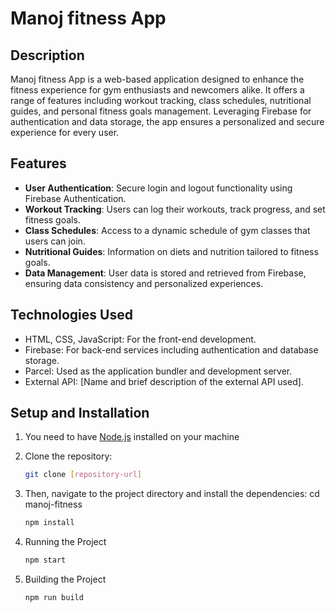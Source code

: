 # Manoj fitness App

## Description

Manoj fitness App is a web-based application designed to enhance the fitness experience for gym enthusiasts and newcomers alike. It offers a range of features including workout tracking, class schedules, nutritional guides, and personal fitness goals management. Leveraging Firebase for authentication and data storage, the app ensures a personalized and secure experience for every user.

## Features

- **User Authentication**: Secure login and logout functionality using Firebase Authentication.
- **Workout Tracking**: Users can log their workouts, track progress, and set fitness goals.
- **Class Schedules**: Access to a dynamic schedule of gym classes that users can join.
- **Nutritional Guides**: Information on diets and nutrition tailored to fitness goals.
- **Data Management**: User data is stored and retrieved from Firebase, ensuring data consistency and personalized experiences.

## Technologies Used

- HTML, CSS, JavaScript: For the front-end development.
- Firebase: For back-end services including authentication and database storage.
- Parcel: Used as the application bundler and development server.
- External API: [Name and brief description of the external API used].

## Setup and Installation

1. You need to have [Node.js](https://nodejs.org/) installed on your machine 

2. Clone the repository:
   ```bash
   git clone [repository-url]
   ```
3. Then, navigate to the project directory and install the 
   dependencies:
   cd manoj-fitness
   ```bash
   npm install
   ```
4. Running the Project
   ```bash
   npm start
   ```

5. Building the Project
   ```bash
   npm run build
   ```
